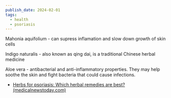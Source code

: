 ```yaml
---
publish_date: 2024-02-01
tags:
  - health
  - psoriasis
---
```

Mahonia aquifolium -  can supress inflamation and slow down growth of skin cells

Indigo naturalis  - also known as qing dai, is a traditional Chinese herbal medicine

Aloe vera - antibacterial and anti-inflammatory properties. They may help soothe the skin and fight bacteria that could cause infections.

- [Herbs for psoriasis: Which herbal remedies are best? (medicalnewstoday.com)](https://www.medicalnewstoday.com/articles/324270#mahonia-aquifolium)